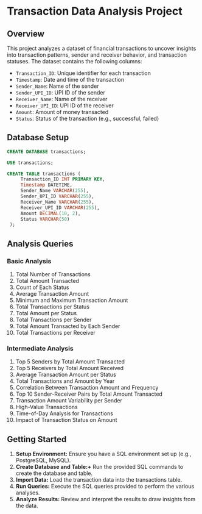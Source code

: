 # Transaction Data Analysis Project

## Overview
This project analyzes a dataset of financial transactions to uncover insights into transaction patterns, sender and receiver behavior, and transaction statuses. The dataset contains the following columns:

- `Transaction_ID`: Unique identifier for each transaction
- `Timestamp`: Date and time of the transaction
- `Sender_Name`: Name of the sender
- `Sender_UPI_ID`: UPI ID of the sender
- `Receiver_Name`: Name of the receiver
- `Receiver_UPI_ID`: UPI ID of the receiver
- `Amount`: Amount of money transacted
- `Status`: Status of the transaction (e.g., successful, failed)

## Database Setup

   ```sql
   CREATE DATABASE transactions;

   USE transactions;

   CREATE TABLE transactions (
        Transaction_ID INT PRIMARY KEY,
        Timestamp DATETIME,
        Sender_Name VARCHAR(255),
        Sender_UPI_ID VARCHAR(255),
        Receiver_Name VARCHAR(255),
        Receiver_UPI_ID VARCHAR(255),
        Amount DECIMAL(10, 2),
        Status VARCHAR(50)
    );
```
## Analysis Queries

### Basic Analysis
1. Total Number of Transactions
2. Total Amount Transacted
3. Count of Each Status
4. Average Transaction Amount
5. Minimum and Maximum Transaction Amount
6. Total Transactions per Status
7. Total Amount per Status
8. Total Transactions per Sender
9. Total Amount Transacted by Each Sender
10. Total Transactions per Receiver

### Intermediate Analysis

1. Top 5 Senders by Total Amount Transacted
2. Top 5 Receivers by Total Amount Received
3. Average Transaction Amount per Status
4. Total Transactions and Amount by Year
5. Correlation Between Transaction Amount and Frequency
6. Top 10 Sender-Receiver Pairs by Total Amount Transacted
7. Transaction Amount Variability per Sender
8. High-Value Transactions
9. Time-of-Day Analysis for Transactions
10. Impact of Transaction Status on Amount


## Getting Started

1. **Setup Environment:** Ensure you have a SQL environment set up (e.g., PostgreSQL, MySQL).
2. **Create Database and Table:+** Run the provided SQL commands to create the database and table.
3. **Import Data:** Load the transaction data into the transactions table.
4. **Run Queries:** Execute the SQL queries provided to perform the various analyses.
5. **Analyze Results:** Review and interpret the results to draw insights from the data.
